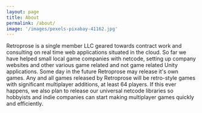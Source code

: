 ```yaml
---
layout: page
title: About
permalink: /about/
image: '/images/pexels-pixabay-41162.jpg'
---
```


Retroprose is a single member LLC geared towards contract work and consulting on real time web applications situated in the cloud.  So far we have helped small local game companies with netcode, setting up company websites and other various game related and not game related Unity applications.  Some day in the future Retroprose may release it's own games.  Any and all games released by Retroprose will be retro-style games with significant multiplayer additions, at least 64 players.  If this ever happens, we also plan to release our universal netcode libraries so hobbyists and indie companies can start making multiplayer games quickly and efficiently.